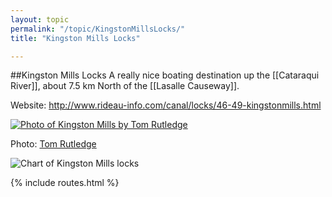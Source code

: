```yaml
---
layout: topic
permalink: "/topic/KingstonMillsLocks/"
title: "Kingston Mills Locks"

---
```


##Kingston Mills Locks
A really nice boating destination up the [[Cataraqui River]], about 7.5 km North of the [[Lasalle Causeway]].

Website: http://www.rideau-info.com/canal/locks/46-49-kingstonmills.html

<div class="attribphoto" style="width: 1024px;">
<a href="http://www.flickr.com/photos/21982851@N00/" class="imagelink"><img src="http://K7Waterfront.org/Images/KingstonMillsTomRutledge.jpg" alt="Photo of Kingston Mills by Tom Rutledge" class="bottom"></a>
<div class="photoattrib"><p>Photo: <a href="http://www.flickr.com/photos/21982851@N00/">Tom Rutledge</a></div>
</div>

<img src="http://k7waterfront.org/Images/Chart-KingstonMillsSwim.jpg" alt="Chart of Kingston Mills locks">

{% include routes.html %}
